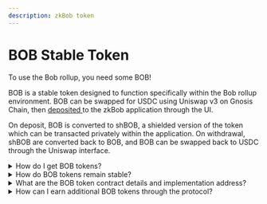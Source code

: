 ```yaml
---
description: zkBob token
---
```


# BOB Stable Token

To use the Bob rollup, you need some BOB!&#x20;

BOB is a stable token designed to function specifically within the Bob rollup environment. BOB can be swapped for USDC using Uniswap v3 on Gnosis Chain, then [deposited ](zkbob-app/deposits.md)to the zkBob application through the UI.

On deposit, BOB is converted to shBOB, a shielded version of the token which can be transacted privately within the application. On withdrawal, shBOB are converted back to BOB, and BOB can be swapped back to USDC through the Uniswap interface.

<details>

<summary>How do I get BOB tokens?</summary>

Using Uniswap v3 on Gnosis Chain, users can swap USDC on GC to BOB. As with other ERC-20 based tokens, BOB can also be sent between chain users to any 0x address.&#x20;

shBOB can only be transferred within the zkBOB protocol, and should not be sent to an 0x address.\
\
_More details coming soon._

</details>

<details>

<summary>How do BOB tokens remain stable?</summary>

BOB tokens are pre-minted and paired with an existing stable token (USDC) on Uniswap V3. Uniswap v3 features the ability to set a range for the exchange rate and provide concentrated liquidity for the pair, resulting  in limited slippage to the USDC peg.

</details>

<details>

<summary>What are the BOB token contract details and implementation address?</summary>

BOB tokens are deployed with the same contract address across multiple networks. _Address TBD_

Basic BOB token attributes:

* ERC20-based fungible tokens
* Upgradeable & Mintable (note upgradeability account and minting account must never be the same account)
* Meta-transaction support
* EIP677 support for `transferAndCall` functionality
* Address block list capability (similar to USDC)
* Recovery function(s) for lost/mis-sent tokens

_More Info Coming Soon_

</details>

<details>

<summary>How can I earn additional BOB tokens through the protocol?</summary>

This is not yet possible, but will be activated in the next version. A novel auction will be implemented where users who earn XP can bid on BOB rewards earned from LP positions, compounding and lost tokens.\
\
&#x20;_Auction details coming soon._

</details>
